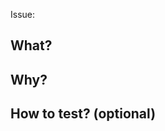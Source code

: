 Issue:

## What?
<!-- Mention the changes that are included in the PR. If the changes affect the UI, include screenshots. -->

## Why?

<!--
  Explain the **motivation** for making this change.
  What existing problem does the pull request solve?
  Are there any linked issues?
-->
## How to test? (optional)
<!--
  Demonstrate the code is solid.
  Example: The exact commands you ran and their output,
  screenshots / videos if the pull request changes UI.
-->